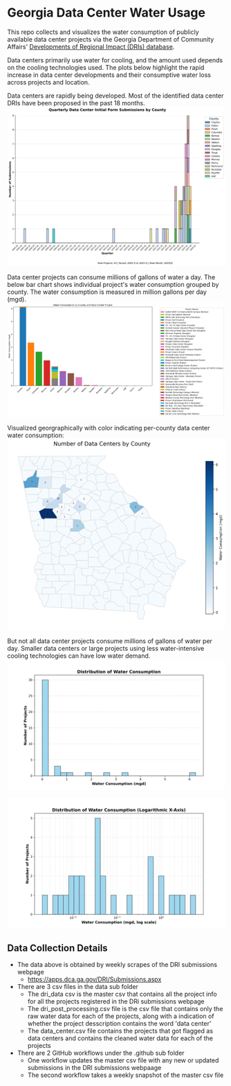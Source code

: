 # Georgia Data Center Water Usage

This repo collects and visualizes the water consumption of publicly available data center projects via the Georgia Department of Community Affairs' [Developments of Regional Impact (DRIs) database](https://apps.dca.ga.gov/DRI/default.aspx).

Data centers primarily use water for cooling, and the amount used depends on the cooling technologies used. The plots below highlight the rapid increase in data center developments and their consumptive water loss across projects and location.

Data centers are rapidly being developed. Most of the identified data center DRIs have been proposed in the past 18 months.
![data_center_data_center_timeline_matplotlib](visualizations/quarterly_data_center_submissions.png)


Data center projects can consume millions of gallons of water a day. The below bar chart shows individual project's water consumption grouped by county. The water consumption is measured in million gallons per day (mgd).
![data_center_water_data_bar_chart_matplotlib](visualizations/data_center_water_data_bar_chart_matplotlib.png)

Visualized georgraphically with color indicating per-county data center water consumption:
![data_center_water_data_county_map_matplotlib](visualizations/data_center_water_data_county_map_matplotlib.png)

But not all data center projects consume millions of gallons of water per day. Smaller data centers or large projects using less water-intensive cooling technologies can have low water demand.
![data_center_water_consumption_histogram_matplotlib](visualizations/data_center_water_consumption_histogram_matplotlib.png)

![data_center_water_consumption_histogram_matplotlib](visualizations/data_center_water_consumption_log_histogram_matplotlib.png)
## Data Collection Details
* The data above is obtained by weekly scrapes of the DRI submissions webpage
  - https://apps.dca.ga.gov/DRI/Submissions.aspx
* There are 3 csv files in the data sub folder
  - The dri_data csv is the master csv that contains all the project info for all the projects registered in the DRi submissions webpage
  - The dri_post_processing.csv file is the csv file that contains only the raw water data for each of the projects, along with a indication of whether the project desscription contains the word 'data center'
  - The data_center.csv file contains the projects that got flagged as data centers and contains the cleaned water data for each of the projects
* There are 2 GitHub workflows under the .github sub folder
  - One workflow updates the master csv file with any new or updated submissions in the DRI submissions webpaage
  - The second workflow takes a weekly snapshot of the master csv file
